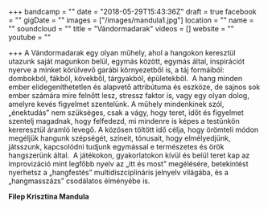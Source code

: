 +++
bandcamp = ""
date = "2018-05-29T15:43:36Z"
draft = true
facebook = ""
gigDate = ""
images = ["/images/mandula1.jpg"]
location = ""
name = ""
soundcloud = ""
title = "Vándormadarak"
videos = []
website = ""
youtube = ""

+++
A Vándormadarak egy olyan műhely, ahol a hangokon keresztül utazunk saját magunkon belül, egymás között, egymás által, inspirációt nyerve a minket körülvevő garábi környezetből is, a táj formáiból: dombokból, fákból, kövekből, tárgyakból, épületekből.  A hang minden ember elidegeníthetetlen és alapvető attribútuma és eszköze, de sajnos sok ember számára mire felnőtt lesz, stressz faktor is, vagy egy olyan dolog, amelyre kevés figyelmet szentelünk. A műhely mindenkinek szól, „énektudás” nem szükséges, csak a vágy, hogy teret, időt és figyelmet szentelj magadnak, hogy felfedezd, mi mindenre is képes a testünkön kereresztül áramló levegő. A közösen töltött idő célja, hogy örömteli módon megéljük hangunk szépségét, színeit, tónusait, hogy elmélyedjünk, játsszunk, kapcsolódni tudjunk egymással e természetes és örök hangszerünk által.  A játékokon, gyakorlatokon kívül és belül teret kap az improvizáció mint legfőbb nyelv az „itt és most” megélésére, betekintést nyerhetsz a „hangfestés” multidiszciplináris jelnyelv világába, és a „hangmasszázs” csodálatos élményébe is.   
  
**Filep Krisztina Mandula**  